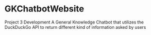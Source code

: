 # GKChatbotWebsite
Project 3 Development
A General Knowledge Chatbot that utilizes the DuckDuckGo API to return different kind of information asked by users
